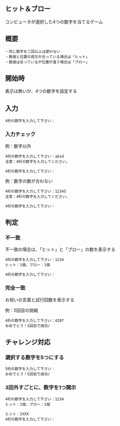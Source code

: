 ## ヒット＆ブロー
コンピュータが選択した4つの数字を当てるゲーム

## 概要
```
・同じ数字を二回以上は使わない
・数値と位置の両方が合っている場合は「ヒット」
・数値は合っているが位置が違う場合は「ブロー」
```

## 開始時
表示は無いが、4つの数字を設定する

## 入力
``` console
4桁の数字を入力して下さい：
```

### 入力チェック
例：数字以外
``` console
4桁の数字を入力して下さい：absd
注意：4桁の数字を入力してください。

4桁の数字を入力して下さい：
```

例：数字の数が合わない
``` console
4桁の数字を入力して下さい：12345
注意：4桁の数字を入力してください。

4桁の数字を入力して下さい：
```

## 判定

### 不一致
不一致の場合は、「ヒット」と「ブロー」の数を表示する

``` console
4桁の数字を入力して下さい：1234
ヒット：1個、ブロー：1個

4桁の数字を入力して下さい：
```

### 完全一致
お祝いの言葉と試行回数を表示する

例：5回目の挑戦
``` console
4桁の数字を入力して下さい：4207
おめでとう！5回目で成功♪
```

## チャレンジ対応

### 選択する数字を5つにする
``` console
5桁の数字を入力して下さい：
おめでとう！5回目で成功♪
```

### 3回外すごとに、数字を1つ開示
``` console
4桁の数字を入力して下さい：1234
ヒット：1個、ブロー：1個

ヒント：1XXX
4桁の数字を入力して下さい：
```
